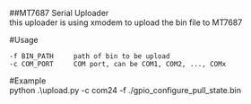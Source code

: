 ##MT7687 Serial Uploader  
this uploader is using xmodem to upload the bin file to MT7687  

#Usage 
```
-f BIN_PATH     path of bin to be upload  
-c COM_PORT     COM port, can be COM1, COM2, ..., COMx  
```
#Example  
python .\upload.py -c com24 -f ./gpio_configure_pull_state.bin  
